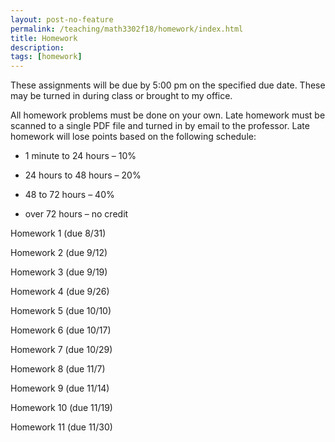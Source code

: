 ```yaml
---
layout: post-no-feature
permalink: /teaching/math3302f18/homework/index.html
title: Homework
description: 
tags: [homework]
---
```



These assignments will be due by 5:00 pm on the specified due date. These may be
turned in during class or brought to my office. 

All homework problems must be done on your own. Late homework
must be scanned to a single PDF file and turned in by email to the professor. Late homework will lose points based
on the following schedule:

* 1 minute to 24 hours – 10%

* 24 hours to 48 hours – 20%

* 48 to 72 hours – 40%

* over 72 hours – no credit


Homework 1 (due 8/31)

Homework 2 (due 9/12)

Homework 3 (due 9/19)

Homework 4 (due 9/26)

Homework 5 (due 10/10)

Homework 6 (due 10/17)

Homework 7 (due 10/29)

Homework 8 (due 11/7)

Homework 9 (due 11/14)

Homework 10 (due 11/19)

Homework 11 (due 11/30) 







